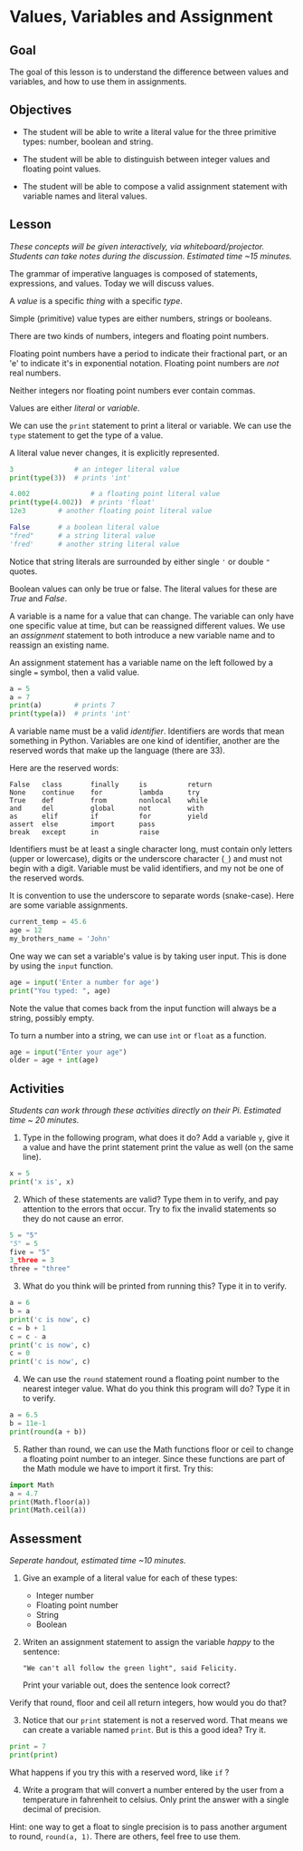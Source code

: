 # Values, Variables and Assignment

## Goal
The goal of this lesson is to understand the difference between values and variables, and how to use them in assignments. 

## Objectives
- The student will be able to write a literal value for the three primitive types: number, boolean and string.

- The student will be able to distinguish between integer values and floating point values.

- The student will be able to compose a valid assignment statement with variable names and literal values.

## Lesson
*These concepts will be given interactively, via whiteboard/projector. Students can take notes during the discussion. Estimated time ~15 minutes.*

The grammar of imperative languages is composed of statements, expressions, and values. Today we will discuss values.

A *value* is a specific *thing* with a specific *type*.

Simple (primitive) value types are either numbers, strings or booleans.

There are two kinds of numbers, integers and floating point numbers.

Floating point numbers have a period to indicate their fractional part, or an 'e' to indicate it's in exponential notation. Floating point numbers are *not* real numbers.

Neither integers nor floating point numbers ever contain commas.

Values are either *literal* or *variable*.

We can use the `print` statement to print a literal or variable. We can use the `type` statement to get the type of a value.

A literal value never changes, it is explicitly represented.

```python
3               # an integer literal value
print(type(3))  # prints 'int'

4.002               # a floating point literal value
print(type(4.002))  # prints 'float'
12e3        # another floating point literal value

False       # a boolean literal value
"fred"      # a string literal value
'fred'      # another string literal value
```

Notice that string literals are surrounded by either single `'` or double `"` quotes. 

Boolean values can only be true or false. The literal values for these are *True* and *False*. 

A variable is a name for a value that can change. The variable can only have one specific value at time, but can be reassigned different values. We use an *assignment* statement to both introduce a new variable name and to reassign an existing name.

An assignment statement has a variable name on the left followed by a single `=` symbol, then a valid value.

```python
a = 5
a = 7
print(a)        # prints 7
print(type(a))  # prints 'int'
```

A variable name must be a valid *identifier*. Identifiers are words that mean something in Python. Variables are one kind of identifier, another are the reserved words that make up the language (there are 33).

Here are the reserved words:
```
False   class       finally     is          return
None    continue    for         lambda      try
True    def         from        nonlocal    while
and     del         global      not         with
as      elif        if          for         yield
assert  else        import      pass	 
break   except      in          raise
```

Identifiers must be at least a single character long, must contain only letters (upper or lowercase), digits or the underscore character (`_`) and must not begin with a digit. Variable must be valid identifiers, and my not be one of the reserved words.

It is convention to use the underscore to separate words (snake-case). Here are some variable assignments.

```python
current_temp = 45.6
age = 12
my_brothers_name = 'John'
```

One way we can set a variable's value is by taking user input. This is done by using the `input` function.

```python
age = input('Enter a number for age')
print("You typed: ", age)
```

Note the value that comes back from the input function will always be a string, possibly empty.

To turn a number into a string, we can use `int` or `float` as a function.

```python
age = input("Enter your age")
older = age + int(age)
```

## Activities
*Students can work through these activities directly on their Pi. Estimated time ~ 20 minutes.*

1. Type in the following program, what does it do? Add a variable `y`, give it a value and have the print statement print the value as well (on the same line).

```python
x = 5
print('x is', x)
```

2. Which of these statements are valid? Type them in to verify, and pay attention to the errors that occur. Try to fix the invalid statements so they do not cause an error.

```python
5 = "5"
"5" = 5
five = "5"
3_three = 3
three = "three"
```

3. What do you think will be printed from running this? Type it in to verify.

```python
a = 6
b = a
print('c is now', c)
c = b + 1
c = c - a
print('c is now', c)
c = 0
print('c is now', c)
```

4. We can use the `round` statement round a floating point number to the nearest integer value. What do you think this program will do? Type it in to verify.

```python
a = 6.5
b = 11e-1
print(round(a + b))
```

5. Rather than round, we can use the Math functions floor or ceil to change a floating point number to an integer. Since these functions are part of the Math module we have to import it first. Try this:

```python
import Math
a = 4.7
print(Math.floor(a))
print(Math.ceil(a))
```

## Assessment
*Seperate handout, estimated time ~10 minutes.*

1. Give an example of a literal value for each of these types:
    - Integer number
    - Floating point number
    - String
    - Boolean

2. Writen an assignment statement to assign the variable *happy* to the sentence:

    `"We can't all follow the green light", said Felicity.`

    Print your variable out, does the sentence look correct?

Verify that round, floor and ceil all return integers, how would you do that?

3. Notice that our `print` statement is not a reserved word. That means we can create a variable named `print`. But is this a good idea? Try it.

```python
print = 7
print(print)
```
What happens if you try this with a reserved word, like `if` ?

4. Write a program that will convert a number entered by the user from a temperature in fahrenheit to celsius. Only print the answer with a single decimal of precision. 

Hint: one way to get a float to single precision is to pass another argument to round, `round(a, 1)`. There are others, feel free to use them.